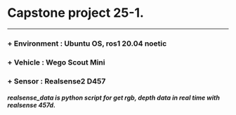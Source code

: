 # Capstone project 25-1.
***
### + Environment : Ubuntu OS, ros1 20.04 noetic 
### + Vehicle : Wego Scout Mini
### + Sensor : Realsense2 D457

##### realsense_data is python script for get rgb, depth data in real time with realsense 457d.
